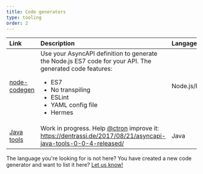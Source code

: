 ```yaml
---
title: Code generators
type: tooling
order: 2
---
```


| Link           | Description    | Langage/Framework |
| :------------- | :------------- | :---------------- |
| [node-codegen](https://github.com/asyncapi/node-codegen) | Use your AsyncAPI definition to generate the Node.js ES7 code for your API. The generated code features: <ul><li>ES7</li><li>No transpiling</li><li>ESLint</li><li>YAML config file</li><li>Hermes</li></ul>       | Node.js/Hermes
| [Java tools](https://dentrassi.de/asyncapi/) | Work in progress. Help [@ctron](https://twitter.com/ctron) improve it: https://dentrassi.de/2017/08/21/asyncapi-java-tools-0-0-4-released/  | Java

The language you're looking for is not here? You have created a new code generator and want to list it here? [Let us know!](https://github.com/asyncapi/asyncapi/issues/new?labels[]=Code%20Generator%20Request)